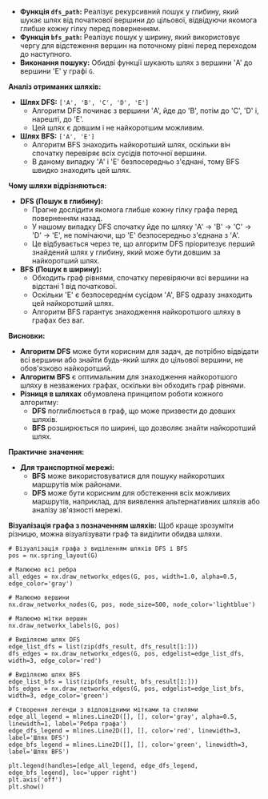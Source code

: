 - **Функція `dfs_path`:** Реалізує рекурсивний пошук у глибину, який шукає шлях від початкової вершини до цільової, відвідуючи якомога глибше кожну гілку перед поверненням.
- **Функція `bfs_path`:** Реалізує пошук у ширину, який використовує чергу для відстеження вершин на поточному рівні перед переходом до наступного.
- **Виконання пошуку:** Обидві функції шукають шлях з вершини 'A' до вершини 'E' у графі `G`.

**Аналіз отриманих шляхів:**
- **Шлях DFS:** `['A', 'B', 'C', 'D', 'E']`
  - Алгоритм DFS починає з вершини 'A', йде до 'B', потім до 'C', 'D' і, нарешті, до 'E'.
  - Цей шлях є довшим і не найкоротшим можливим.
- **Шлях BFS:** `['A', 'E']`
  - Алгоритм BFS знаходить найкоротший шлях, оскільки він спочатку перевіряє всіх сусідів поточної вершини.
  - В даному випадку 'A' і 'E' безпосередньо з'єднані, тому BFS швидко знаходить цей шлях.

**Чому шляхи відрізняються:**
- **DFS (Пошук в глибину):**
  - Прагне дослідити якомога глибше кожну гілку графа перед поверненням назад.
  - У нашому випадку DFS спочатку йде по шляху 'A' -> 'B' -> 'C' -> 'D' -> 'E', не помічаючи, що 'E' безпосередньо з'єднана з 'A'.
  - Це відбувається через те, що алгоритм DFS пріоритезує перший знайдений шлях у глибину, який може бути довшим за найкоротший шлях.
- **BFS (Пошук в ширину):**
  - Обходить граф рівнями, спочатку перевіряючи всі вершини на відстані 1 від початкової.
  - Оскільки 'E' є безпосереднім сусідом 'A', BFS одразу знаходить цей найкоротший шлях.
  - Алгоритм BFS гарантує знаходження найкоротшого шляху в графах без ваг.

**Висновки:**
- **Алгоритм DFS** може бути корисним для задач, де потрібно відвідати всі вершини або знайти будь-який шлях до цільової вершини, не обов'язково найкоротший.
- **Алгоритм BFS** є оптимальним для знаходження найкоротшого шляху в незважених графах, оскільки він обходить граф рівнями.
- **Різниця в шляхах** обумовлена принципом роботи кожного алгоритму:
  - **DFS** поглиблюється в граф, що може призвести до довших шляхів.
  - **BFS** розширюється по ширині, що дозволяє знайти найкоротший шлях.

**Практичне значення:**
- **Для транспортної мережі:**
  - **BFS** може використовуватися для пошуку найкоротших маршрутів між районами.
  - **DFS** може бути корисним для обстеження всіх можливих маршрутів, наприклад, для виявлення альтернативних шляхів або аналізу зв'язності мережі.

**Візуалізація графа з позначенням шляхів:**
Щоб краще зрозуміти різницю, можна візуалізувати граф та виділити обидва шляхи.
```
# Візуалізація графа з виділенням шляхів DFS і BFS
pos = nx.spring_layout(G)

# Малюємо всі ребра
all_edges = nx.draw_networkx_edges(G, pos, width=1.0, alpha=0.5, edge_color='gray')

# Малюємо вершини
nx.draw_networkx_nodes(G, pos, node_size=500, node_color='lightblue')

# Малюємо мітки вершин
nx.draw_networkx_labels(G, pos)

# Виділяємо шлях DFS
edge_list_dfs = list(zip(dfs_result, dfs_result[1:]))
dfs_edges = nx.draw_networkx_edges(G, pos, edgelist=edge_list_dfs, width=3, edge_color='red')

# Виділяємо шлях BFS
edge_list_bfs = list(zip(bfs_result, bfs_result[1:]))
bfs_edges = nx.draw_networkx_edges(G, pos, edgelist=edge_list_bfs, width=3, edge_color='green')

# Створення легенди з відповідними мітками та стилями
edge_all_legend = mlines.Line2D([], [], color='gray', alpha=0.5, linewidth=1, label='Ребра графа')
edge_dfs_legend = mlines.Line2D([], [], color='red', linewidth=3, label='Шлях DFS')
edge_bfs_legend = mlines.Line2D([], [], color='green', linewidth=3, label='Шлях BFS')

plt.legend(handles=[edge_all_legend, edge_dfs_legend, edge_bfs_legend], loc='upper right')
plt.axis('off')
plt.show()
```